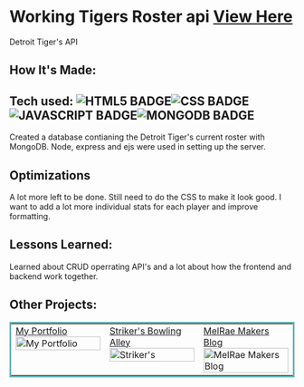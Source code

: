 # Working Tigers Roster api <a href="https://tigersapi.herokuapp.com/" target="_blank">View Here</a>
Detroit Tiger's API


## How It's Made:

## Tech used: ![HTML5 BADGE](https://img.shields.io/static/v1?label=|&message=HTML5&color=23555f&style=plastic&logo=html5)![CSS BADGE](https://img.shields.io/static/v1?label=|&message=CSS3&color=285f65&style=plastic&logo=css3)![JAVASCRIPT BADGE](https://img.shields.io/static/v1?label=|&message=JAVASCRIPT&color=3c7f5d&style=plastic&logo=javascript)![MONGODB BADGE](https://img.shields.io/static/v1?label=|&message=MONGO-DB&color=cdd148&style=plastic&logo=mongodb)

Created a database contianing the Detroit Tiger's current roster with MongoDB. Node, express and ejs were used in setting up the server.   


## Optimizations

A lot more left to be done.  Still need to do the CSS to make it look good.  I want to add a lot more individual stats for each player and improve formatting.

## Lessons Learned:

Learned about CRUD operrating API's and a lot about how the frontend and backend work together.


## Other Projects:


<table bordercolor="#66b2b2">
  
  <tr>
      <td width="33.3%"  style="align:center;" valign="top">
<a target="_blank" href="https://j-mataway.github.io/portfolio/">My Portfolio</a>
        <br />
      <a target="_blank" href="https://j-mataway.github.io/portfolio/">
            <img src="https://github.com/j-mataway/portfolio/blob/main/images/portfolio.gif" width="100%"  alt="My Portfolio"/>
        </a>
    </td>
    <td width="33.3%"  style="align:center;" valign="top">
<a target="_blank" href="https://j-mataway.github.io/strikers/">Striker's Bowling Alley</a>
        <br />
      <a target="_blank" href="https://j-mataway.github.io/strikers/">
            <img src="https://github.com/j-mataway/strikers/blob/main/images/strikers.gif" width="100%"  alt="Striker's"/>
        </a>
    </td>
    <td width="33.3%" valign="top">
<a target="_blank" href="https://melraemakers.com/">MelRae Makers Blog</a>
      <br />
        <a target="_blank" href="https://melraemakers.com/">
          <img src="https://github.com/j-mataway/melraeblog/blob/main/MelRaeDesign/images/melraedesign.gif" width="100%" alt="MelRae Makers Blog"/>
        </a>
    </td>
  </tr>
</table>
